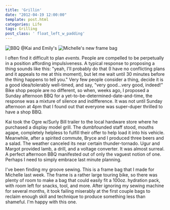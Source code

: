 ```yaml
---
title: 'Grillin'
date: "2012-04-19 12:00:00"
template: post.html
categories: Life
tags: Grilling
post_class: ' float_left_w_padding'
---
```


![BBQ @Kai and Emily's](http://f.slowtheory.com/7094675357_e7537c0e1c_m.jpg) ![Michelle's new frame bag](http://f.slowtheory.com/6940111038_44bce80579_m.jpg)
  
I often find it difficult to plan *events*. People are compelled to be perpetually in a position affording impulsiveness. A typical response to proposing a thing sounds like this: "yeah, I'll probably do that (I have no conflicting plans and it appeals to me at this moment), but let me wait until 30 minutes before the thing happens to tell you." Very few people consider a thing, decide it is a good idea/tolerably well-timed, and say, "very good...very good, indeed!" Bike shop people are no different, so when, weeks ago, I proposed a Sunday afternoon BBQ for a yet-to-be-determined-date-and-time, the response was a mixture of silence and indifference. It was not until Sunday afternoon at 4pm that I found out that everyone was super-duper thrilled to have a shop BBQ.  
  
Kai took the Ogre w/Surly Bill trailer to the local hardware store where he purchased a display model grill. The dumbfounded staff stood, mouths agape, completely helpless to fulfill their offer to help load it into his vehicle. Meanwhile, after a spirited commute, Bryce and I produced three beers and a salad. The weather canceled its near certain thunder-tornado. Ugur and Margot provided lamb, a drill, and a voltage converter. It was almost surreal. A perfect afternoon BBQ manifested out of only the vaguest notion of one. Perhaps I need to simply embrace last minute planning.  

I've been finding my groove sewing. This is a frame bag that I made for Michelle last week. The frame is a rather large touring bike, so there was plenty of room to make a bag that could easily fit a 100oz. hydration pack, with room left for snacks, tool, and more. After ignoring my sewing machine for several months, it took failing miserably at the first couple bags to reclaim enough skill and technique to produce something less than shameful. I'm happy with this one.
